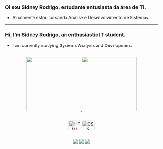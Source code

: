 <!---
- 👋 Hi, I’m @SidneyRodrigo
- 👀 I’m interested in ...
- 🌱 I’m currently learning ...
- 💞️ I’m looking to collaborate on ...
- 📫 How to reach me ...
-

SidneyRodrigo/SidneyRodrigo is a ✨ special ✨ repository because its `README.md` (this file) appears on your GitHub profile.
You can click the Preview link to take a look at your changes.
--->

### Oi sou Sidney Rodrigo, estudante entusiasta da área de TI.
- Atualmente estou cursando Análise e Desenvolvimento de Sistemas.

<hr>

### Hi, I'm Sidney Rodrigo, an enthusiastic IT student.
- I am currently studying Systems Analysis and Development.

##

<div align="center">
  <a href="https://github.com/sidneyrodrigo">
  <img height="180em" src="https://github-readme-stats.vercel.app/api?username=sidneyrodrigo&show_icons=true&theme=holi&include_all_commits=false&count_private=true&rank_icon=github"/>
  <img height="180em" src="https://github-readme-stats.vercel.app/api/top-langs/?username=sidneyrodrigo&layout=compact&langs_count=7&theme=holi"/>
</div>

##

<div align="center">
  <img align="center" height="30" width="40" alt="HTML" src="https://cdn.jsdelivr.net/gh/devicons/devicon/icons/html5/html5-original.svg">
  <img align="center" height="30" width="40" alt="CSS" src="https://cdn.jsdelivr.net/gh/devicons/devicon/icons/css3/css3-original.svg">
</div>

##

<div align="center">    
  <a href="https://www.linkedin.com/in/sidney-silvestre-824582251/" target="_blank"><img src="https://img.shields.io/badge/-LinkedIn-%230077B5?style=for-the-badge&logo=linkedin&logoColor=white"></a>
  <a href="mailto:sidneyrsilvestre@gmail.com" target="_blank"><img src="https://img.shields.io/badge/-Gmail-%23333?style=for-the-badge&logo=gmail&logoColor=white"></a>
  <a href="https://www.instagram.com/sidneyrodrigo.00/" target="_blank"><img src="https://img.shields.io/badge/-Instagram-%23E4405F?style=for-the-badge&logo=instagram&logoColor=white"></a>
</div>
